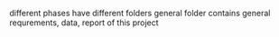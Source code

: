 different phases have different folders
general folder contains general requrements, data, report of this project
